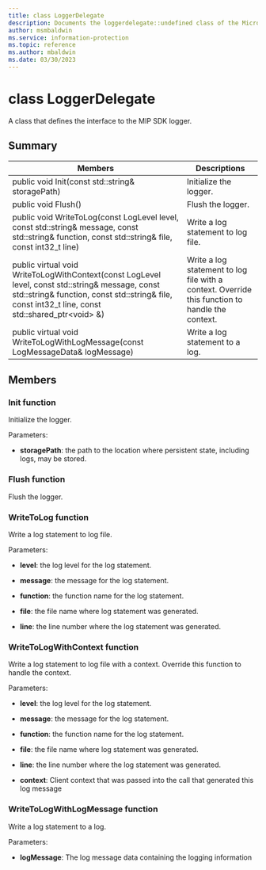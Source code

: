 ```yaml
---
title: class LoggerDelegate 
description: Documents the loggerdelegate::undefined class of the Microsoft Information Protection (MIP) SDK.
author: msmbaldwin
ms.service: information-protection
ms.topic: reference
ms.author: mbaldwin
ms.date: 03/30/2023
---
```


# class LoggerDelegate 
A class that defines the interface to the MIP SDK logger.
  
## Summary
 Members                        | Descriptions                                
--------------------------------|---------------------------------------------
public void Init(const std::string& storagePath)  |  Initialize the logger.
public void Flush()  |  Flush the logger.
public void WriteToLog(const LogLevel level, const std::string& message, const std::string& function, const std::string& file, const int32_t line)  |  Write a log statement to log file.
public virtual void WriteToLogWithContext(const LogLevel level, const std::string& message, const std::string& function, const std::string& file, const int32_t line, const std::shared_ptr\<void\> &)  |  Write a log statement to log file with a context. Override this function to handle the context.
public virtual void WriteToLogWithLogMessage(const LogMessageData& logMessage)  |  Write a log statement to a log.
  
## Members
  
### Init function
Initialize the logger.

Parameters:  
* **storagePath**: the path to the location where persistent state, including logs, may be stored.


  
### Flush function
Flush the logger.
  
### WriteToLog function
Write a log statement to log file.

Parameters:  
* **level**: the log level for the log statement. 


* **message**: the message for the log statement. 


* **function**: the function name for the log statement. 


* **file**: the file name where log statement was generated. 


* **line**: the line number where the log statement was generated.


  
### WriteToLogWithContext function
Write a log statement to log file with a context. Override this function to handle the context.

Parameters:  
* **level**: the log level for the log statement. 


* **message**: the message for the log statement. 


* **function**: the function name for the log statement. 


* **file**: the file name where log statement was generated. 


* **line**: the line number where the log statement was generated. 


* **context**: Client context that was passed into the call that generated this log message


  
### WriteToLogWithLogMessage function
Write a log statement to a log.

Parameters:  
* **logMessage**: The log message data containing the logging information

